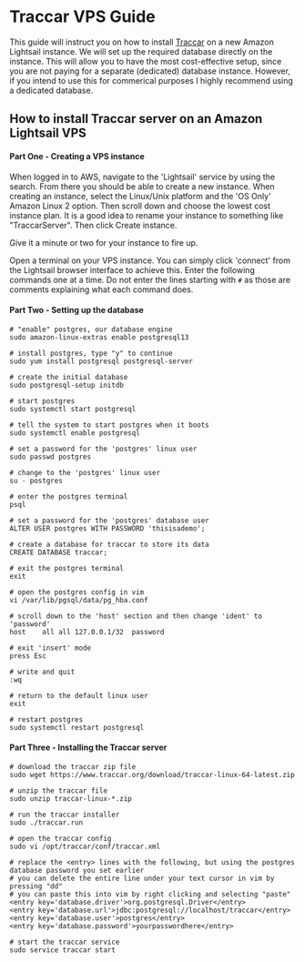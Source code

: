 # Traccar VPS Guide

This guide will instruct you on how to install [Traccar](https://www.traccar.org/) on a new Amazon Lightsail instance. We will set up the required database directly on the instance. This will allow you to have the most cost-effective setup, since you are not paying for a separate (dedicated) database instance. However, if you intend to use this for commerical purposes I highly recommend using a dedicated database.

## How to install Traccar server on an Amazon Lightsail VPS


#### Part One - Creating a VPS instance

When logged in to AWS, navigate to the 'Lightsail' service by using the search. From there you should be able to create a new instance. When creating an instance, select the Linux/Unix platform and the 'OS Only' Amazon Linux 2 option. Then scroll down and choose the lowest cost instance plan. It is a good idea to rename your instance to something like "TraccarServer". Then click Create instance.

Give it a minute or two for your instance to fire up.

Open a terminal on your VPS instance. You can simply click 'connect' from the Lightsail browser interface to achieve this. Enter the following commands one at a time. Do not enter the lines starting with `#` as those are comments explaining what each command does.

#### Part Two - Setting up the database
```
# "enable" postgres, our database engine
sudo amazon-linux-extras enable postgresql13

# install postgres, type "y" to continue
sudo yum install postgresql postgresql-server

# create the initial database
sudo postgresql-setup initdb

# start postgres
sudo systemctl start postgresql

# tell the system to start postgres when it boots
sudo systemctl enable postgresql

# set a password for the 'postgres' linux user
sudo passwd postgres

# change to the 'postgres' linux user
su - postgres

# enter the postgres terminal
psql

# set a password for the 'postgres' database user
ALTER USER postgres WITH PASSWORD 'thisisademo';

# create a database for traccar to store its data
CREATE DATABASE traccar;

# exit the postgres terminal
exit

# open the postgres config in vim
vi /var/lib/pgsql/data/pg_hba.conf

# scroll down to the 'host' section and then change 'ident' to 'password'
host    all all 127.0.0.1/32  password

# exit 'insert' mode
press Esc

# write and quit
:wq

# return to the default linux user
exit

# restart postgres
sudo systemctl restart postgresql
```

#### Part Three - Installing the Traccar server
```
# download the traccar zip file
sudo wget https://www.traccar.org/download/traccar-linux-64-latest.zip

# unzip the traccar file
sudo unzip traccar-linux-*.zip

# run the traccar installer
sudo ./traccar.run

# open the traccar config
sudo vi /opt/traccar/conf/traccar.xml

# replace the <entry> lines with the following, but using the postgres database password you set earlier
# you can delete the entire line under your text cursor in vim by pressing "dd"
# you can paste this into vim by right clicking and selecting "paste"
<entry key='database.driver'>org.postgresql.Driver</entry>
<entry key='database.url'>jdbc:postgresql://localhost/traccar</entry>
<entry key='database.user'>postgres</entry>
<entry key='database.password'>yourpasswordhere</entry>

# start the traccar service
sudo service traccar start
```